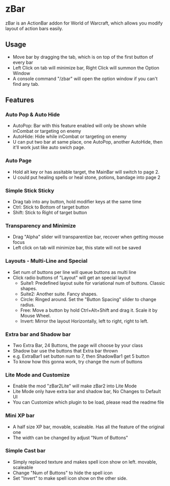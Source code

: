# zBar
zBar is an ActionBar addon for World of Warcraft, which allows you modify layout of action bars easily.

## Usage ##

  * Move bar by dragging the tab, which is on top of the first button of every bar
  * Left Click on tab will minimize bar, Right Click will summon the Option Window
  * A console command "/zbar" will open the option window if you can't find any tab.

## Features ##

### Auto Pop & Auto Hide ###

  * AutoPop: Bar with this feature enabled will only be shown while inCombat or targeting on enemy
  * AutoHide: Hide while inCombat or targeting on enemy
  * U can put two bar at same place, one AutoPop, another AutoHide, then it'll work just like auto swich page.

### Auto Page ###

  * Hold alt key or has assitable target, the MainBar will switch to page 2.
  * U could put healing spells or heal stone, potions, bandage into page 2

### Simple Stick Sticky ###

  * Drag tab into any button, hold modifier keys at the same time
  * Ctrl: Stick to Bottom of target button
  * Shift: Stick to Right of target button

### Transparency and Minimize ###

  * Drag "Alpha" slider will transparentize bar, recover when getting mouse focus
  * Left click on tab will minimize bar, this state will not be saved

### Layouts - Multi-Line and Special ###

  * Set num of buttons per line will queue buttons as multi line
  * Click radio buttons of "Layout" will get an special layout
    + Suite1: Predefined layout suite for variational num of buttons. Classic shapes.
    + Suite2: Another suite. Fancy shapes.
    + Circle: Ringed around. Set the "Button Spacing" slider to change radius.
    + Free: Move a button by hold Ctrl+Alt+Shift and drag it. Scale it by Mouse Wheel.
    + Invert: Mirror the layout Horizontally, left to right, right to left.

### Extra bar and Shadow bar ###

  * Two Extra Bar, 24 Buttons, the page will choose by your class
  * Shadow bar use the buttons that Extra bar thrown
  * e.g. ExtraBar1 set button num to 7, then ShadowBar1 get 5 button
  * To know how this gonna work, try change the num of buttons

### Lite Mode and Customize ###

  * Enable the mod "zBar2Lite" will make zBar2 into Lite Mode
  * Lite Mode only have extra bar and shadow bar, No Changes to Default UI
  * You can Customize which plugin to be load, please read the readme file

### Mini XP bar ###

  * A half size XP bar, movable, scaleable. Has all the feature of the original one
  * The width can be changed by adjust "Num of Buttons"

### Simple Cast bar ###

  * Simply replaced texture and makes spell icon show on left. movable, scaleable
  * Change "Num of Buttons" to hide the spell icon
  * Set "Invert" to make spell icon show on the other side.
